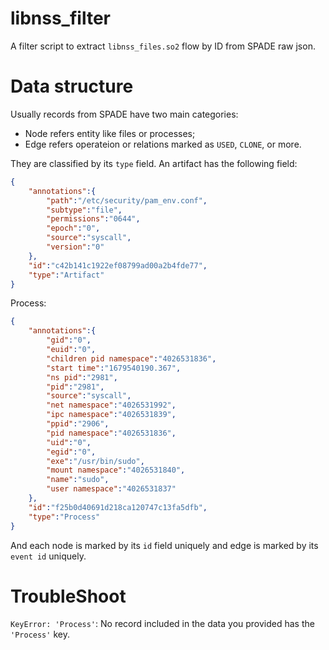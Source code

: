 # libnss_filter

A filter script to extract `libnss_files.so2` flow by ID from SPADE raw json.

# Data structure
Usually records from SPADE have two main categories:
- Node refers entity like files or processes;
- Edge refers operateion or relations marked as `USED`, `CLONE`, or more.

They are classified by its `type` field.
An artifact has the following field:
```json
{
    "annotations":{
        "path":"/etc/security/pam_env.conf",
        "subtype":"file",
        "permissions":"0644",
        "epoch":"0",
        "source":"syscall",
        "version":"0"
    },
    "id":"c42b141c1922ef08799ad00a2b4fde77",
    "type":"Artifact"
}
```
Process:
```json
{
    "annotations":{
        "gid":"0",
        "euid":"0",
        "children pid namespace":"4026531836",
        "start time":"1679540190.367",
        "ns pid":"2981",
        "pid":"2981",
        "source":"syscall",
        "net namespace":"4026531992",
        "ipc namespace":"4026531839",
        "ppid":"2906",
        "pid namespace":"4026531836",
        "uid":"0",
        "egid":"0",
        "exe":"/usr/bin/sudo",
        "mount namespace":"4026531840",
        "name":"sudo",
        "user namespace":"4026531837"
    },
    "id":"f25b0d40691d218ca120747c13fa5dfb",
    "type":"Process"
}
```

And each node is marked by its `id` field uniquely and edge is marked by its `event id` uniquely.
# TroubleShoot
`KeyError: 'Process'`: No record included in the data you provided has the `'Process'` key.